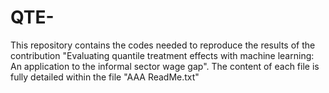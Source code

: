 # QTE-
This repository contains the codes needed to reproduce the results of the contribution "Evaluating quantile treatment effects with machine learning: An application to the informal sector wage gap".
The content of each file is fully detailed within the file "AAA ReadMe.txt"

